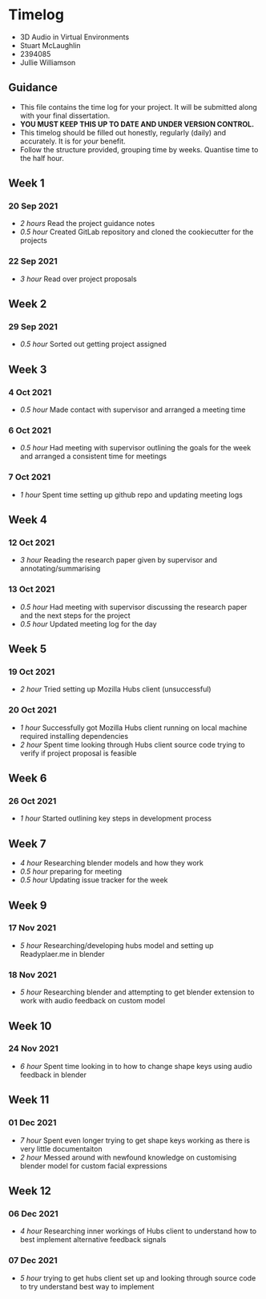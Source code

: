 # Timelog

* 3D Audio in Virtual Environments
* Stuart McLaughlin
* 2394085
* Jullie Williamson

## Guidance

* This file contains the time log for your project. It will be submitted along with your final dissertation.
* **YOU MUST KEEP THIS UP TO DATE AND UNDER VERSION CONTROL.**
* This timelog should be filled out honestly, regularly (daily) and accurately. It is for *your* benefit.
* Follow the structure provided, grouping time by weeks.  Quantise time to the half hour.

## Week 1

### 20 Sep 2021

* *2 hours* Read the project guidance notes
* *0.5 hour* Created GitLab repository and cloned the cookiecutter for the projects

### 22 Sep 2021
* *3 hour* Read over project proposals

## Week 2

### 29 Sep 2021

* *0.5 hour* Sorted out getting project assigned

## Week 3

### 4 Oct 2021
* *0.5 hour* Made contact with supervisor and arranged a meeting time

### 6 Oct 2021
* *0.5 hour* Had meeting with supervisor outlining the goals for the week and arranged a consistent time for meetings

### 7 Oct 2021
* *1 hour* Spent time setting up github repo and updating meeting logs

## Week 4

### 12 Oct 2021
* *3 hour* Reading the research paper given by supervisor and annotating/summarising

### 13 Oct 2021
* *0.5 hour* Had meeting with supervisor discussing the research paper and the next steps for the project
* *0.5 hour* Updated meeting log for the day

## Week 5

### 19 Oct 2021
* *2 hour* Tried setting up Mozilla Hubs client (unsuccessful)

### 20 Oct 2021 
* *1 hour* Successfully got Mozilla Hubs client running on local machine required installing dependencies
* *2 hour* Spent time looking through Hubs client source code trying to verify if project proposal is feasible

## Week 6

### 26 Oct 2021
* *1 hour* Started outlining key steps in development process

## Week 7
* *4 hour* Researching blender models and how they work
* *0.5 hour* preparing for meeting
* *0.5 hour* Updating issue tracker for the week

## Week 9 

### 17 Nov 2021
* *5 hour* Researching/developing hubs model and setting up Readyplaer.me in blender

### 18 Nov 2021
* *5 hour* Researching blender and attempting to get blender extension to work with audio feedback on custom model

## Week 10

### 24 Nov 2021
* *6 hour* Spent time looking in to how to change shape keys using audio feedback in blender

## Week 11

### 01 Dec 2021
* *7 hour* Spent even longer trying to get shape keys working as there is very little documentaiton
*  *2 hour* Messed around with newfound knowledge on customising blender model for custom facial expressions

## Week 12

### 06 Dec 2021
* *4 hour* Researching inner workings of Hubs client to understand how to best implement alternative feedback signals

### 07 Dec 2021
* *5 hour* trying to get hubs client set up and looking through source code to try understand best way to implement
